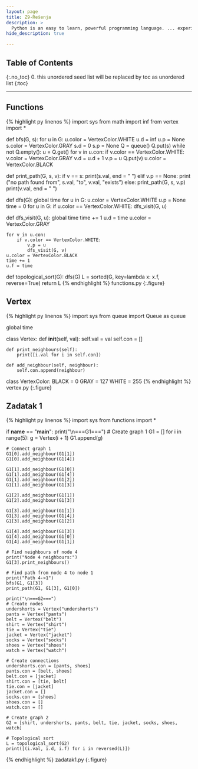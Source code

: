 ```yaml
---
layout: page
title: Z9-Rešenja
description: >
  Python is an easy to learn, powerful programming language. ... experience, but all examples are self-contained, so the tutorial can be read off-line as well.
hide_description: true

---
```


## Table of Contents
{:.no_toc}
0. this unordered seed list will be replaced by toc as unordered list
{:toc}

---

## Functions

{% highlight py linenos %}
import sys
from math import inf
from vertex import *

def bfs(G, s):
    for u in G:
        u.color = VertexColor.WHITE
        u.d = inf
        u.p = None
    s.color = VertexColor.GRAY
    s.d = 0
    s.p = None
    Q = queue()
    Q.put(s)
    while not Q.empty():
        u = Q.get()
        for v in u.con:
            if v.color == VertexColor.WHITE:
                v.color = VertexColor.GRAY
                v.d = u.d + 1
                v.p = u
                Q.put(v)
        u.color = VertexColor.BLACK

def print_path(G, s, v):
    if v == s:
        print(s.val, end = " ")
    elif v.p == None:
        print ("no path found from", s.val, "to", v.val, "exists")
    else:
        print_path(G, s, v.p)
        print(v.val, end = " ")

def dfs(G):
    global time
    for u in G:
        u.color = VertexColor.WHITE
        u.p = None
    time = 0
    for u in G:
        if u.color == VertexColor.WHITE:
            dfs_visit(G, u)

def dfs_visit(G, u):
    global time
    time += 1
    u.d = time
    u.color = VertexColor.GRAY

    for v in u.con:
        if v.color == VertexColor.WHITE:
            v.p = u
            dfs_visit(G, v)
    u.color = VertexColor.BLACK
    time += 1
    u.f = time

def topological_sort(G):
    dfs(G)
    L = sorted(G, key=lambda x: x.f, reverse=True)
    return L
{% endhighlight %}
functions.py
{:.figure}

## Vertex

{% highlight py linenos %}
import sys
from queue import Queue as queue

global time

class Vertex:
    def __init__(self, val):
        self.val = val
        self.con = []

    def print_neighbours(self):
        print([i.val for i in self.con])

    def add_neighbour(self, neighbour):
        self.con.append(neighbour)

class VertexColor:
    BLACK = 0
    GRAY = 127
    WHITE = 255
{% endhighlight %}
vertex.py
{:.figure}

## Zadatak 1

{% highlight py linenos %}
import sys
from functions import *

if __name__ == "__main__":
    print("\n===G1===")
    # Create graph 1
    G1 = []
    for i in range(5):
        g = Vertex(i + 1)
        G1.append(g)

    # Connect graph 1
    G1[0].add_neighbour(G1[1])
    G1[0].add_neighbour(G1[4])

    G1[1].add_neighbour(G1[0])
    G1[1].add_neighbour(G1[4])
    G1[1].add_neighbour(G1[2])
    G1[1].add_neighbour(G1[3])

    G1[2].add_neighbour(G1[1])
    G1[2].add_neighbour(G1[3])

    G1[3].add_neighbour(G1[1])
    G1[3].add_neighbour(G1[4])
    G1[3].add_neighbour(G1[2])

    G1[4].add_neighbour(G1[3])
    G1[4].add_neighbour(G1[0])
    G1[4].add_neighbour(G1[1])

    # Find neighbours of node 4
    print("Node 4 neighbours:")
    G1[3].print_neighbours()

    # Find path from node 4 to node 1
    print("Path 4->1")
    bfs(G1, G1[3])
    print_path(G1, G1[3], G1[0])

    print("\n===G2===")
    # Create nodes
    undershorts = Vertex("undershorts")
    pants = Vertex("pants")
    belt = Vertex("belt")
    shirt = Vertex("shirt")
    tie = Vertex("tie")
    jacket = Vertex("jacket")
    socks = Vertex("socks")
    shoes = Vertex("shoes")
    watch = Vertex("watch")

    # Create connections
    undershorts.con = [pants, shoes]
    pants.con = [belt, shoes]
    belt.con = [jacket]
    shirt.con = [tie, belt]
    tie.con = [jacket]
    jacket.con = []
    socks.con = [shoes]
    shoes.con = []
    watch.con = []

    # Create graph 2
    G2 = [shirt, undershorts, pants, belt, tie, jacket, socks, shoes, watch]

    # Topological sort
    L = topological_sort(G2)
    print([(i.val, i.d, i.f) for i in reversed(L)])
{% endhighlight %}
zadatak1.py
{:.figure}
